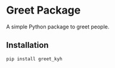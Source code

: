 # Greet Package

A simple Python package to greet people.

## Installation

```bash
pip install greet_kyh
